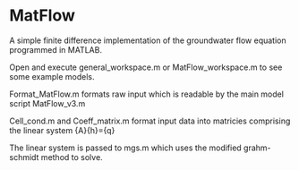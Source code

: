 # MatFlow
A simple finite difference implementation of the groundwater flow equation programmed in MATLAB.  


 Open and execute general_workspace.m or MatFlow_workspace.m to see some example models. 
 
 Format_MatFlow.m formats raw input which is readable by the main model script MatFlow_v3.m
 
 Cell_cond.m and Coeff_matrix.m format input data into matricies comprising the linear system {A}{h}={q}
 
 The linear system is passed to mgs.m which uses the modified grahm-schmidt method to solve.
 
 
 
 
 
 
